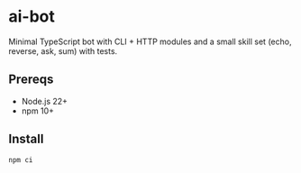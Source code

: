 # ai-bot

Minimal TypeScript bot with CLI + HTTP modules and a small skill set (echo, reverse, ask, sum) with tests.

## Prereqs

- Node.js 22+
- npm 10+

## Install

```bash
npm ci
```
